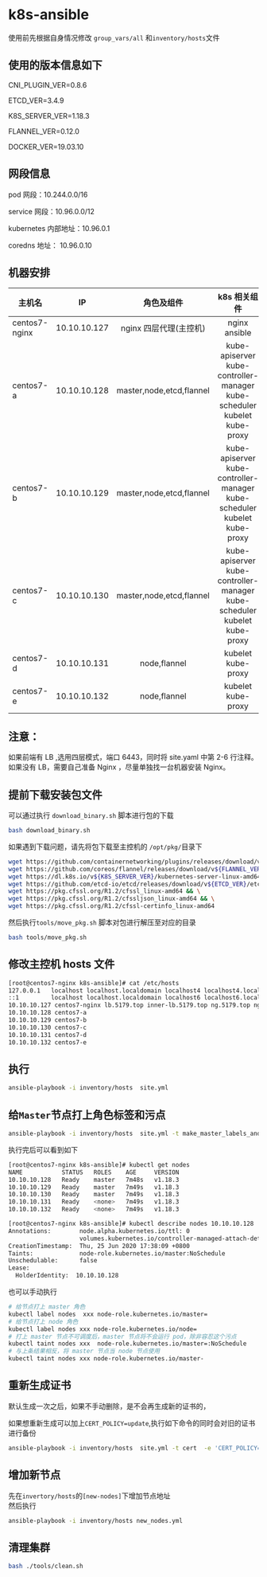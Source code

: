 # k8s-ansible

使用前先根据自身情况修改 `group_vars/all` 和`inventory/hosts`文件

## 使用的版本信息如下

CNI_PLUGIN_VER=0.8.6

ETCD_VER=3.4.9

K8S_SERVER_VER=1.18.3

FLANNEL_VER=0.12.0

DOCKER_VER=19.03.10  

## 网段信息

pod 网段：10.244.0.0/16

service 网段：10.96.0.0/12

kubernetes 内部地址：10.96.0.1

coredns 地址： 10.96.0.10


## 机器安排

| 主机名        | IP           |        角色及组件        |                         k8s 相关组件                         |
| ------------- | ------------ | :----------------------: | :----------------------------------------------------------: |
| centos7-nginx | 10.10.10.127 |   nginx 四层代理(主控机)   |                        nginx  ansible                             |
| centos7-a     | 10.10.10.128 | master,node,etcd,flannel | kube-apiserver kube-controller-manager kube-scheduler kubelet kube-proxy |
| centos7-b     | 10.10.10.129 | master,node,etcd,flannel | kube-apiserver kube-controller-manager kube-scheduler kubelet kube-proxy |
| centos7-c     | 10.10.10.130 | master,node,etcd,flannel | kube-apiserver kube-controller-manager kube-scheduler kubelet kube-proxy |
| centos7-d     | 10.10.10.131 |       node,flannel       |                      kubelet kube-proxy                      |
| centos7-e     | 10.10.10.132 |       node,flannel       |                      kubelet kube-proxy                      |

## 注意：
如果前端有 LB ,选用四层模式，端口 6443，同时将 site.yaml 中第 2-6 行注释。
如果没有 LB，需要自己准备 Nginx ，尽量单独找一台机器安装 Nginx。

## 提前下载安装包文件
可以通过执行 `download_binary.sh` 脚本进行包的下载
```bash
bash download_binary.sh
```
如果遇到下载问题，请先将包下载至主控机的 `/opt/pkg/`目录下
```bash
wget https://github.com/containernetworking/plugins/releases/download/v${CNI_PLUGIN_VER}/cni-plugins-linux-amd64-v${CNI_PLUGIN_VER}.tgz && \
wget https://github.com/coreos/flannel/releases/download/v${FLANNEL_VER}/flannel-v${FLANNEL_VER}-linux-amd64.tar.gz && \
wget https://dl.k8s.io/v${K8S_SERVER_VER}/kubernetes-server-linux-amd64.tar.gz && \
wget https://github.com/etcd-io/etcd/releases/download/v${ETCD_VER}/etcd-v${ETCD_VER}-linux-amd64.tar.gz && \
wget https://pkg.cfssl.org/R1.2/cfssl_linux-amd64 && \
wget https://pkg.cfssl.org/R1.2/cfssljson_linux-amd64 && \
wget https://pkg.cfssl.org/R1.2/cfssl-certinfo_linux-amd64 
```
然后执行`tools/move_pkg.sh` 脚本对包进行解压至对应的目录
```bash
bash tools/move_pkg.sh
```

## 修改主控机 hosts 文件

```bash
[root@centos7-nginx k8s-ansible]# cat /etc/hosts
127.0.0.1   localhost localhost.localdomain localhost4 localhost4.localdomain4
::1         localhost localhost.localdomain localhost6 localhost6.localdomain6
10.10.10.127 centos7-nginx lb.5179.top inner-lb.5179.top ng.5179.top ng-inner.5179.top
10.10.10.128 centos7-a
10.10.10.129 centos7-b
10.10.10.130 centos7-c
10.10.10.131 centos7-d
10.10.10.132 centos7-e
```

## 执行
```bash
ansible-playbook -i inventory/hosts  site.yml
```

## 给`Master`节点打上角色标签和污点
```bash
ansible-playbook -i inventory/hosts  site.yml -t make_master_labels_and_taints
```
执行完后可以看到如下
```bash
[root@centos7-nginx k8s-ansible]# kubectl get nodes
NAME           STATUS   ROLES    AGE     VERSION
10.10.10.128   Ready    master   7m48s   v1.18.3
10.10.10.129   Ready    master   7m49s   v1.18.3
10.10.10.130   Ready    master   7m49s   v1.18.3
10.10.10.131   Ready    <none>   7m49s   v1.18.3
10.10.10.132   Ready    <none>   7m49s   v1.18.3

[root@centos7-nginx k8s-ansible]# kubectl describe nodes 10.10.10.128 |grep -C 3 Taints
Annotations:        node.alpha.kubernetes.io/ttl: 0
                    volumes.kubernetes.io/controller-managed-attach-detach: true
CreationTimestamp:  Thu, 25 Jun 2020 17:38:09 +0800
Taints:             node-role.kubernetes.io/master:NoSchedule
Unschedulable:      false
Lease:
  HolderIdentity:  10.10.10.128
```
也可以手动执行
```bash
# 给节点打上 master 角色
kubectl label nodes  xxx node-role.kubernetes.io/master=
# 给节点打上 node 角色
kubectl label nodes xxx node-role.kubernetes.io/node=
# 打上 master 节点不可调度后，master 节点将不会运行 pod，除非容忍这个污点
kubectl taint nodes xxx  node-role.kubernetes.io/master=:NoSchedule
# 与上条结果相反，将 master 节点当 node 节点使用
kubectl taint nodes xxx node-role.kubernetes.io/master-
```

## 重新生成证书
默认生成一次之后，如果不手动删除，是不会再生成新的证书的，

如果想重新生成可以加上`CERT_POLICY=update`,执行如下命令的同时会对旧的证书进行备份
```bash
ansible-playbook -i inventory/hosts  site.yml -t cert  -e 'CERT_POLICY=update'
```

## 增加新节点

先在`invertory/hosts`的`[new-nodes]`下增加节点地址  
然后执行
```bash
ansible-playbook -i inventory/hosts new_nodes.yml
```

## 清理集群

```bash
bash ./tools/clean.sh
```